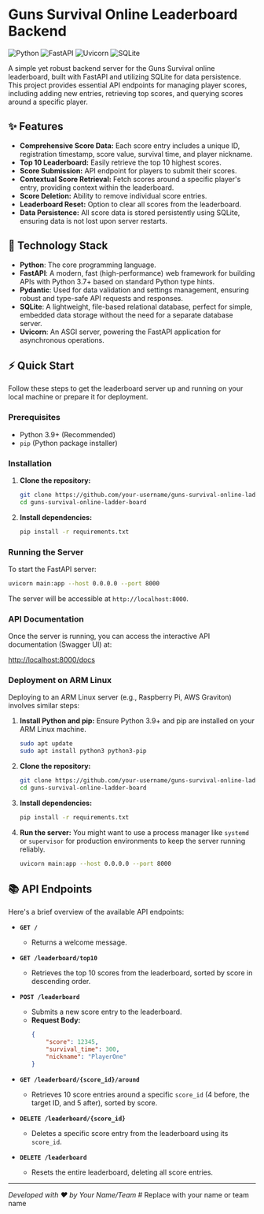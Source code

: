 # Guns Survival Online Leaderboard Backend

![Python](https://img.shields.io/badge/Python-3.9%2B-blue?style=for-the-badge&logo=python)
![FastAPI](https://img.shields.io/badge/FastAPI-0.111.0-009688?style=for-the-badge&logo=fastapi)
![Uvicorn](https://img.shields.io/badge/Uvicorn-0.30.1-F76900?style=for-the-badge&logo=uvicorn)
![SQLite](https://img.shields.io/badge/SQLite-003B57?style=for-the-badge&logo=sqlite)

A simple yet robust backend server for the Guns Survival online leaderboard, built with FastAPI and utilizing SQLite for data persistence. This project provides essential API endpoints for managing player scores, including adding new entries, retrieving top scores, and querying scores around a specific player.

## ✨ Features

-   **Comprehensive Score Data:** Each score entry includes a unique ID, registration timestamp, score value, survival time, and player nickname.
-   **Top 10 Leaderboard:** Easily retrieve the top 10 highest scores.
-   **Score Submission:** API endpoint for players to submit their scores.
-   **Contextual Score Retrieval:** Fetch scores around a specific player's entry, providing context within the leaderboard.
-   **Score Deletion:** Ability to remove individual score entries.
-   **Leaderboard Reset:** Option to clear all scores from the leaderboard.
-   **Data Persistence:** All score data is stored persistently using SQLite, ensuring data is not lost upon server restarts.

## 🚀 Technology Stack

-   **Python**: The core programming language.
-   **FastAPI**: A modern, fast (high-performance) web framework for building APIs with Python 3.7+ based on standard Python type hints.
-   **Pydantic**: Used for data validation and settings management, ensuring robust and type-safe API requests and responses.
-   **SQLite**: A lightweight, file-based relational database, perfect for simple, embedded data storage without the need for a separate database server.
-   **Uvicorn**: An ASGI server, powering the FastAPI application for asynchronous operations.

## ⚡ Quick Start

Follow these steps to get the leaderboard server up and running on your local machine or prepare it for deployment.

### Prerequisites

-   Python 3.9+ (Recommended)
-   `pip` (Python package installer)

### Installation

1.  **Clone the repository:**
    ```bash
    git clone https://github.com/your-username/guns-survival-online-ladder-board.git # Replace with your actual repo URL
    cd guns-survival-online-ladder-board
    ```

2.  **Install dependencies:**
    ```bash
    pip install -r requirements.txt
    ```

### Running the Server

To start the FastAPI server:

```bash
uvicorn main:app --host 0.0.0.0 --port 8000
```

The server will be accessible at `http://localhost:8000`.

### API Documentation

Once the server is running, you can access the interactive API documentation (Swagger UI) at:

[http://localhost:8000/docs](http://localhost:8000/docs)

### Deployment on ARM Linux

Deploying to an ARM Linux server (e.g., Raspberry Pi, AWS Graviton) involves similar steps:

1.  **Install Python and pip:** Ensure Python 3.9+ and pip are installed on your ARM Linux machine.
    ```bash
    sudo apt update
    sudo apt install python3 python3-pip
    ```
2.  **Clone the repository:**
    ```bash
    git clone https://github.com/your-username/guns-survival-online-ladder-board.git # Replace with your actual repo URL
    cd guns-survival-online-ladder-board
    ```
3.  **Install dependencies:**
    ```bash
    pip install -r requirements.txt
    ```
4.  **Run the server:** You might want to use a process manager like `systemd` or `supervisor` for production environments to keep the server running reliably.
    ```bash
    uvicorn main:app --host 0.0.0.0 --port 8000
    ```

## 📚 API Endpoints

Here's a brief overview of the available API endpoints:

-   **`GET /`**
    -   Returns a welcome message.

-   **`GET /leaderboard/top10`**
    -   Retrieves the top 10 scores from the leaderboard, sorted by score in descending order.

-   **`POST /leaderboard`**
    -   Submits a new score entry to the leaderboard.
    -   **Request Body:**
        ```json
        {
            "score": 12345,
            "survival_time": 300,
            "nickname": "PlayerOne"
        }
        ```

-   **`GET /leaderboard/{score_id}/around`**
    -   Retrieves 10 score entries around a specific `score_id` (4 before, the target ID, and 5 after), sorted by score.

-   **`DELETE /leaderboard/{score_id}`**
    -   Deletes a specific score entry from the leaderboard using its `score_id`.

-   **`DELETE /leaderboard`**
    -   Resets the entire leaderboard, deleting all score entries.

---

_Developed with ❤️ by Your Name/Team_ # Replace with your name or team name
